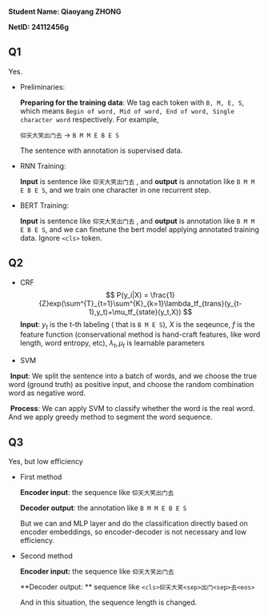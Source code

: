 **Student Name:     Qiaoyang ZHONG**

**NetID:    24112456g**

## Q1

Yes.

* Preliminaries: 

  **Preparing for the training data**:  We tag each token with `B, M, E, S`, which means `Begin of word, Mid of word, End of word, Single character word` respectively. For example,

  `仰天大笑出门去` -> `B M M E B E S`

  The sentence with annotation is supervised data.

* RNN Training:

  **Input** is sentence like `仰天大笑出门去` , and **output** is annotation like `B M M E B E S`, and we train one character in one recurrent step.

* BERT Training:

  **Input** is sentence like `仰天大笑出门去` , and **output** is annotation like `B M M E B E S`, and we can finetune the bert model applying annotated training data. Ignore `<cls>` token.

## Q2

* CRF
  $$
  P(y_i|X) = \frac{1}{Z}exp(\sum^{T}_{t=1}\sum^{K}_{k=1}\lambda_tf_{trans}(y_{t-1},y_t)+\mu_tf_{state}(y_t,X))
  $$
  **Input**: $y_t$ is the t-th labeling ( that is `B M E S`), $X$ is the seqeunce, $f$ is the feature function (conservational method is hand-craft features, like word length, word entropy, etc), $\lambda_t, \mu_t$ is learnable parameters

* SVM

​	**Input**: We split the sentence into a batch of words, and we choose the true word (ground truth) as positive input, and choose the random combination word as negative word.

​	**Process**: We can apply SVM to classify whether the word is the real word. And we apply greedy method to segment the word sequence.

## Q3

Yes, but low efficiency

* First method

  **Encoder input**: the sequence like  `仰天大笑出门去` 

  **Decoder output**: the annotation like  `B M M E B E S`

  But we can and MLP layer and do the classification directly based on encoder embeddings, so encoder-decoder is not necessary and low efficiency.

* Second method

  **Encoder input:** the sequence like  `仰天大笑出门去` 

  **Decoder output: ** sequence like `<cls>仰天大笑<sep>出门<sep>去<eos>`

  And in this situation, the sequence length is changed.